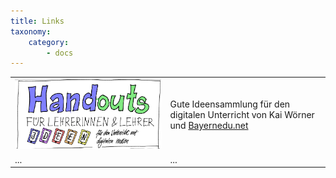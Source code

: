 ```yaml
---
title: Links
taxonomy:
    category:
        - docs
---
```




|  |  |
| ------ | ------ |
| <div class="maxImg400">![](HandoutsBayernEDU.png)</div>| Gute Ideensammlung für den digitalen Unterricht von Kai Wörner und [Bayernedu.net](https://drive.google.com/file/d/107xVeRA6J_tfBTXPlbW9AJhe_ICWUdsg/view)|
| ... | ... |